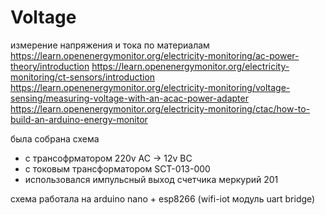# Voltage

измерение напряжения и тока по материалам
https://learn.openenergymonitor.org/electricity-monitoring/ac-power-theory/introduction
https://learn.openenergymonitor.org/electricity-monitoring/ct-sensors/introduction
https://learn.openenergymonitor.org/electricity-monitoring/voltage-sensing/measuring-voltage-with-an-acac-power-adapter
https://learn.openenergymonitor.org/electricity-monitoring/ctac/how-to-build-an-arduino-energy-monitor

была собрана схема 
+ с трансофрматором 220v AC -> 12v ВС
+ с токовым трансформатором SCT-013-000
+ использовался импульсный выход счетчика меркурий 201

схема работала на arduino nano + esp8266 (wifi-iot модуль uart bridge)
